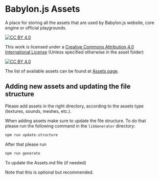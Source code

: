 # Babylon.js Assets

A place for storing all the assets that are used by Babylon.js website, core engine or official playgrounds.

[![CC BY 4.0][cc-by-shield]][cc-by]

This work is licensed under a
[Creative Commons Attribution 4.0 International License][cc-by] (Unless specified otherwise in the asset folder)

[![CC BY 4.0][cc-by-image]][cc-by]

[cc-by]: http://creativecommons.org/licenses/by/4.0/
[cc-by-image]: https://i.creativecommons.org/l/by/4.0/88x31.png
[cc-by-shield]: https://img.shields.io/badge/License-CC%20BY%204.0-lightgrey.svg

The list of available assets can be found at [Assets page](Assets.md).

## Adding new assets and updating the file structure

Please add assets in the right directory, according to the assets type (textures, sounds, meshes, etc.).

When adding assets make sure to update the file structure. To do that please run the following command in the `libGenerator` directory:

```bash
npm run update-structure
```

After that please run

```bash
npm run generate
```

To update the Assets.md file (if needed)

Note that this is optional but recommended.
